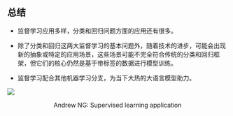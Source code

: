 ## 总结

<div grid="~ cols-2 gap-4">

<div class="mt-3 text-sm">

- 监督学习应用多样，分类和回归问题方面的应用还有很多。 

- 除了分类和回归这两大监督学习的基本问题外，随着技术的进步，可能会出现新的抽象或特定的应用场景，这些场景可能不完全符合传统的分类和回归框架，但它们的核心仍然是基于带标签的数据进行模型训练。

- 监督学习配合其他机器学习分支，为当下大热的大语言模型助力。

</div>

<div text-sm>

![](https://vip2.loli.io/2023/11/12/WmbEP2dzYODHxvp.webp)

<center>Andrew NG: Supervised learning application</center>

</div>

</div>

<!-- 

做一个简短的总结。

首先，我们必须认识到，监督学习的应用是非常多样的。在各行各业，监督学习都在发挥着重要的作用。右图是吴恩达教授讲解监督学习应用的配图。

接着我想阐明一点，虽然分类和回归是监督学习中最为基础和传统的两大问题，但随着技术的不断进步，我们可能会看到新的应用抽象和特定的应用场景。这些新的场景可能不会完全符合我们熟悉的分类和回归框架，但它们的核心仍然是在带有标签的数据上进行模型训练。

最后，我们也看到了监督学习如何与其他机器学习分支相结合，为如今广受欢迎的大语言模型提供强大的支持。

-->